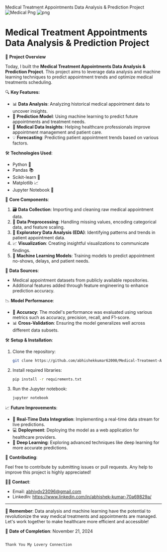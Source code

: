 Medical Treatment Appointments Data Analysis & Prediction Project
![Medical Png](https://github.com/user-attachments/assets/ff266c55-b9b0-43d7-b99b-c881f44cf39d)
![png](https://github.com/user-attachments/assets/1071d734-405a-4fbe-9ece-6d42998c8806)

# Medical Treatment Appointments Data Analysis & Prediction Project

🚀 **Project Overview**

Today, I built the **Medical Treatment Appointments Data Analysis & Prediction Project**. This project aims to leverage data analysis and machine learning techniques to predict appointment trends and optimize medical treatments scheduling.

🔍 **Key Features:**

- 📊 **Data Analysis**: Analyzing historical medical appointment data to uncover insights.
- 🤖 **Prediction Model**: Using machine learning to predict future appointments and treatment needs.
- 🏥 **Medical Data Insights**: Helping healthcare professionals improve appointment management and patient care.
- 💡 **Forecasting**: Predicting patient appointment trends based on various factors.

🛠️ **Technologies Used**:

- Python 🐍
- Pandas 📚
- Scikit-learn 🧠
- Matplotlib 📈
- Jupyter Notebook 📓

🔑 **Core Components**:

1. 🗃️ **Data Collection**: Importing and cleaning raw medical appointment data.
2. 🔄 **Data Preprocessing**: Handling missing values, encoding categorical data, and feature scaling.
3. 🧪 **Exploratory Data Analysis (EDA)**: Identifying patterns and trends in patient appointment data.
4. 📈 **Visualization**: Creating insightful visualizations to communicate findings.
5. 🔮 **Machine Learning Models**: Training models to predict appointment no-shows, delays, and patient needs.

💾 **Data Sources**:

- Medical appointment datasets from publicly available repositories.
- Additional features added through feature engineering to enhance prediction accuracy.

📉 **Model Performance**:

- 🚀 **Accuracy**: The model's performance was evaluated using various metrics such as accuracy, precision, recall, and F1-score.
- 📊 **Cross-Validation**: Ensuring the model generalizes well across different data subsets.

🛠️ **Setup & Installation**:

1. Clone the repository:
   ```bash
   git clone https://github.com/abhishekkumar62000/Medical-Treatment-Appointments-Data-Analysis-Prediction-Project.git
   ```
2. Install required libraries:
   ```bash
   pip install -r requirements.txt
   ```
3. Run the Jupyter notebook:
   ```bash
   jupyter notebook
   ```

📈 **Future Improvements**:

- 🔄 **Real-Time Data Integration**: Implementing a real-time data stream for live predictions.
- 💻 **Deployment**: Deploying the model as a web application for healthcare providers.
- 🧩 **Deep Learning**: Exploring advanced techniques like deep learning for more accurate predictions.

🌱 **Contributing**:

Feel free to contribute by submitting issues or pull requests. Any help to improve this project is highly appreciated!

👨‍💻 **Contact**:

- Email: abhiydv23096@gmail.com
- LinkedIn: https://www.linkedin.com/in/abhishek-kumar-70a69829a/

---

🔑 **Remember**: Data analysis and machine learning have the potential to revolutionize the way medical treatments and appointments are managed. Let's work together to make healthcare more efficient and accessible!

📅 **Date of Completion**: November 21, 2024
```

Thank You My Lovery Connection
